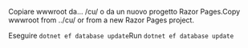 <span data-ttu-id="8b292-101">Copiare wwwroot da... /cu/ o da un nuovo progetto Razor Pages.</span><span class="sxs-lookup"><span data-stu-id="8b292-101">Copy wwwroot from ../cu/ or from a new Razor Pages project.</span></span>

<span data-ttu-id="8b292-102">Eseguire `dotnet ef database update`</span><span class="sxs-lookup"><span data-stu-id="8b292-102">Run `dotnet ef database update`</span></span>
